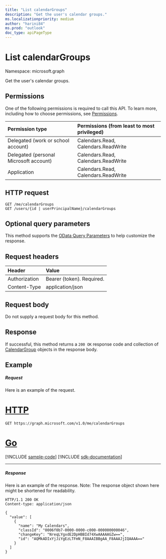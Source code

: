 ```yaml
---
title: "List calendarGroups"
description: "Get the user's calendar groups."
ms.localizationpriority: medium
author: "harini84"
ms.prod: "outlook"
doc_type: apiPageType
---
```


# List calendarGroups

Namespace: microsoft.graph

Get the user's calendar groups.
## Permissions
One of the following permissions is required to call this API. To learn more, including how to choose permissions, see [Permissions](/graph/permissions-reference).

|Permission type      | Permissions (from least to most privileged)              |
|:--------------------|:---------------------------------------------------------|
|Delegated (work or school account) | Calendars.Read, Calendars.ReadWrite    |
|Delegated (personal Microsoft account) | Calendars.Read, Calendars.ReadWrite    |
|Application | Calendars.Read, Calendars.ReadWrite |

## HTTP request
<!-- { "blockType": "ignored" } -->
```http
GET /me/calendarGroups
GET /users/{id | userPrincipalName}/calendarGroups
```
## Optional query parameters
This method supports the [OData Query Parameters](/graph/query-parameters) to help customize the response.
## Request headers
| Header       | Value |
|:---------------|:--------|
| Authorization  | Bearer {token}. Required.  |
| Content-Type  | application/json  |

## Request body
Do not supply a request body for this method.

## Response

If successful, this method returns a `200 OK` response code and collection of [CalendarGroup](../resources/calendargroup.md) objects in the response body.
## Example
##### Request
Here is an example of the request.

# [HTTP](#tab/http)
<!-- {
  "blockType": "request",
  "name": "get_calendargroups"
}-->
```msgraph-interactive
GET https://graph.microsoft.com/v1.0/me/calendarGroups
```

# [Go](#tab/go)
[!INCLUDE [sample-code](../includes/snippets/go/get-calendargroups-go-snippets.md)]
[!INCLUDE [sdk-documentation](../includes/snippets/snippets-sdk-documentation-link.md)]

---

##### Response
Here is an example of the response. Note: The response object shown here might be shortened for readability.
<!-- {
  "blockType": "response",
  "truncated": true,
  "@odata.type": "microsoft.graph.calendarGroup",
  "isCollection": true
} -->
```http
HTTP/1.1 200 OK
Content-type: application/json

{
  "value": [
    {
      "name": "My Calendars",
      "classId": "0006f0b7-0000-0000-c000-000000000046",
      "changeKey": "NreqLYgxdE2DpHBBId74XwAAAAAGZw==",
      "id": "AQMkADIxYjJiYgEzLTFmN_F8AAAIBBgAA_F8AAAJjIQAAAA=="
    }
  ]
}
```

<!-- uuid: 8fcb5dbc-d5aa-4681-8e31-b001d5168d79
2015-10-25 14:57:30 UTC -->
<!-- {
  "type": "#page.annotation",
  "description": "List calendarGroups",
  "keywords": "",
  "section": "documentation",
  "tocPath": "",
  "suppressions": [
  ]
}-->
